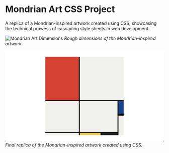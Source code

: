 # Mondrian Art CSS Project

A replica of a Mondrian-inspired artwork created using CSS, showcasing the technical prowess of cascading style sheets in web development.

![Mondrian Art Dimensions](dimension.png)
*Rough dimensions of the Mondrian-inspired artwork.*

![Mondrian Art Replica](goal.png)
*Final replica of the Mondrian-inspired artwork created using CSS.*
